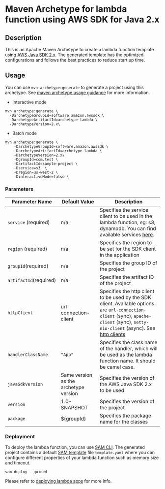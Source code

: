 # Maven Archetype for lambda function using AWS SDK for Java 2.x

## Description
This is an Apache Maven Archetype to create a lambda function template using [AWS Java SDK 2.x][aws-java-sdk-v2]. The generated template
has the optimized configurations and follows the best practices to reduce start up time.

## Usage

You can use `mvn archetype:generate` to generate a project using this archetype. See [maven archetype usage guidance][maven-archetype-usage] for more information.

- Interactive mode

```
mvn archetype:generate \
  -DarchetypeGroupId=software.amazon.awssdk \
  -DarchetypeArtifactId=archetype-lambda \
  -DarchetypeVersion=2.x\
```

- Batch mode

```
mvn archetype:generate \
    -DarchetypeGroupId=software.amazon.awssdk \
    -DarchetypeArtifactId=archetype-lambda \
    -DarchetypeVersion=2.x\
    -DgroupId=com.test \
    -DartifactId=sample-project \
    -Dservice=s3  \
    -Dregion=us-west-2 \
    -DinteractiveMode=false \
```

### Parameters
      
Parameter Name | Default Value | Description
---|---|---
`service` (required) | n/a | Specifies the service client to be used in the lambda function, eg: s3, dynamodb. You can find available services [here][java-sdk-v2-services].
`region` (required) | n/a | Specifies the region to be set for the SDK client in the application
`groupId`(required) | n/a | Specifies the group ID of the project
`artifactId`(required) | n/a | Specifies the artifact ID of the project
`httpClient` | url-connection-client | Specifies the http client to be used by the SDK client. Available options are `url-connection-client` (sync), `apache-client` (sync), `netty-nio-client` (async). See [http clients][sdk-http-clients]
`handlerClassName` | `"App"`| Specifies the class name of the handler, which will be used as the lambda function name. It should be camel case.
`javaSdkVersion` | Same version as the archetype version | Specifies the version of the AWS Java SDK 2.x to be used
`version` | 1.0-SNAPSHOT | Specifies the version of the project
`package` | ${groupId} | Specifies the package name for the classes

### Deployment

To deploy the lambda function, you can use [SAM CLI][sam-cli]. The generated project contains a default [SAM template][sam-template] file `template.yaml` where you can 
configure different properties of your lambda function such as memory size and timeout.

```
sam deploy --guided
```

Please refer to [deploying lambda apps][deploying-lambda-apps] for more info.

[aws-java-sdk-v2]: https://github.com/aws/aws-sdk-java-v2
[java-sdk-v2-services]: https://github.com/aws/aws-sdk-java-v2/tree/master/services
[sdk-http-clients]: https://github.com/aws/aws-sdk-java-v2/tree/master/http-clients
[deploying-lambda-apps]: https://docs.aws.amazon.com/lambda/latest/dg/deploying-lambda-apps.html
[sam-cli]:https://docs.aws.amazon.com/serverless-application-model/latest/developerguide/serverless-getting-started.html
[maven-archetype-usage]: https://maven.apache.org/archetype/maven-archetype-plugin/usage.html
[sam-template]: https://docs.aws.amazon.com/serverless-application-model/latest/developerguide/sam-resource-function.html
